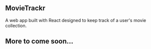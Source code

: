 ## MovieTrackr

A web app built with React designed to keep track of a user's movie collection.

## More to come soon...